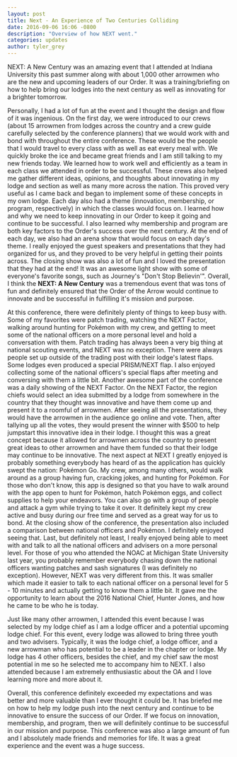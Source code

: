 ```yaml
---
layout: post
title: Next - An Experience of Two Centuries Colliding
date: 2016-09-06 16:06 -0800
description: "Overview of how NEXT went."
categories: updates
author: tyler_grey
---
```


NEXT: A New Century was an amazing event that I attended at Indiana University this past summer along with about 1,000 other arrowmen who are the new and upcoming leaders of our Order. <!--more-->It was a training/briefing on how to help bring our lodges into the next century as well as innovating for a brighter tomorrow.

Personally, I had a lot of fun at the event and I thought the design and flow of it was ingenious. On the first day, we were introduced to our crews (about 15 arrowmen from lodges across the country and a crew guide carefully selected by the conference planners) that we would work with and bond with throughout the entire conference. These would be the people that I would travel to every class with as well as eat every meal with. We quickly broke the ice and became great friends and I am still talking to my new friends today. We learned how to work well and efficiently as a team in each class we attended in order to be successful. These crews also helped me gather different ideas, opinions, and thoughts about innovating in my lodge and section as well as many more across the nation. This proved very useful as I came back and began to implement some of these concepts in my own lodge. Each day also had a theme (innovation, membership, or program, respectively) in which the classes would focus on. I learned how and why we need to keep innovating in our Order to keep it going and continue to be successful. I also learned why membership and program are both key factors to the Order's success over the next century. At the end of each day, we also had an arena show that would focus on each day's theme. I really enjoyed the guest speakers and presentations that they had organized for us, and they proved to be very helpful in getting their points across. The closing show was also a lot of fun and I loved the presentation that they had at the end! It was an awesome light show with some of everyone's favorite songs, such as Journey's "Don't Stop Believin'". Overall, I think the **NEXT: A New Century** was a tremendous event that was tons of fun and definitely ensured that the Order of the Arrow would continue to innovate and be successful in fulfilling it's mission and purpose.

At this conference, there were definitely plenty of things to keep busy with. Some of my favorites were patch trading, watching the NEXT Factor, walking around hunting for Pokémon with my crew, and getting to meet some of the national officers on a more personal level and hold a conversation with them. Patch trading has always been a very big thing at national scouting events, and NEXT was no exception. There were always people set up outside of the trading post with their lodge's latest flaps. Some lodges even produced a special PRISM/NEXT flap. I also enjoyed collecting some of the national officers's special flaps after meeting and conversing with them a little bit. Another awesome part of the conference was a daily showing of the NEXT Factor. On the NEXT Factor, the region chiefs would select an idea submitted by a lodge from somewhere in the country that they thought was innovative and have them come up and present it to a roomful of arrowmen. After seeing all the presentations, they would have the arrowmen in the audience go online and vote. Then, after tallying up all the votes, they would present the winner with $500 to help jumpstart this innovative idea in their lodge. I thought this was a great concept because it allowed for arrowmen across the country to present great ideas to other arrowmen and have them funded so that their lodge may continue to be innovative. The next aspect at NEXT I greatly enjoyed is probably something everybody has heard of as the application has quickly swept the nation: Pokémon Go. My crew, among many others, would walk around as a group having fun, cracking jokes, and hunting for Pokémon. For those who don't know, this app is designed so that you have to walk around with the app open to hunt for Pokémon, hatch Pokémon eggs, and collect supplies to help your endeavors. You can also go with a group of people and attack a gym while trying to take it over. It definitely kept my crew active and busy during our free time and served as a great way for us to bond. At the closing show of the conference, the presentation also included a comparison between national officers and Pokémon. I definitely enjoyed seeing that. Last, but definitely not least, I really enjoyed being able to meet with and talk to all the national officers and advisers on a more personal level. For those of you who attended the NOAC at Michigan State University last year, you probably remember everybody chasing down the national officers wanting patches and sash signatures (I was definitely no exception). However, NEXT was very different from this. It was smaller which made it easier to talk to each national officer on a personal level for 5 - 10 minutes and actually getting to know them a little bit. It gave me the opportunity to learn about the 2016 National Chief, Hunter Jones, and how he came to be who he is today.

Just like many other arrowmen, I attended this event because I was selected by my lodge chief as I am a lodge officer and a potential upcoming lodge chief. For this event, every lodge was allowed to bring three youth and two advisers. Typically, it was the lodge chief, a lodge officer, and a new arrowman who has potential to be a leader in the chapter or lodge. My lodge has 4 other officers, besides the chief, and my chief saw the most potential in me so he selected me to accompany him to NEXT. I also attended because I am extremely enthusiastic about the OA and I love learning more and more about it.

Overall, this conference definitely exceeded my expectations and was better and more valuable than I ever thought it could be. It has briefed me on how to help my lodge push into the next century and continue to be innovative to ensure the success of our Order. If we focus on innovation, membership, and program, then we will definitely continue to be successful in our mission and purpose. This conference was also a large amount of fun and I absolutely made friends and memories for life. It was a great experience and the event was a huge success.